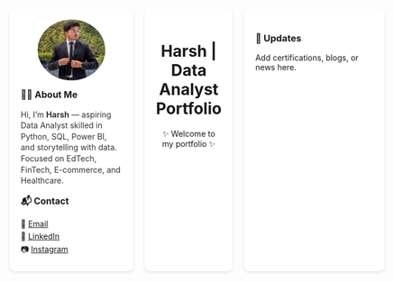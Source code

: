 <style>
/* === 3-column layout === */
.page-layout {
  display: grid;
  grid-template-columns: 220px 1fr 250px; /* left | center | right */
  gap: 20px;
  margin: 40px;
}

/* Left Sidebar */
.left-sidebar {
  padding: 20px;
  background: #fff;
  border-radius: 10px;
  box-shadow: 0 2px 5px rgba(0,0,0,0.1);
}

.left-sidebar img {
  width: 120px;
  border-radius: 50%;
  display: block;
  margin: 0 auto 15px;
}

.left-sidebar h3 {
  margin-top: 15px;
  font-size: 16px;
}

.left-sidebar p {
  font-size: 14px;
  color: #333;
  line-height: 1.4;
}

.left-sidebar ul {
  list-style: none;
  padding: 0;
  margin: 0;
  font-size: 14px;
}

.left-sidebar li {
  margin: 5px 0;
}

/* Main Content */
.main-content {
  padding: 20px;
  background: #fff;
  border-radius: 10px;
  box-shadow: 0 2px 5px rgba(0,0,0,0.1);
}

/* Right Sidebar */
.right-sidebar {
  padding: 20px;
  background: #fff;
  border-radius: 10px;
  box-shadow: 0 2px 5px rgba(0,0,0,0.1);
}
</style>

<div class="page-layout">
  <!-- Left Sidebar -->
  <div class="left-sidebar">
    <!-- Profile Pic -->
    <img src="https://raw.githubusercontent.com/harsh-bca/portfolio-assets/main/github_profile_pic.jpg" 
         alt="Harsh Profile Pic" />
<!-- About Me -->
    <h3>👨‍💻 About Me</h3>
    <p>
      Hi, I’m <b>Harsh</b> — aspiring Data Analyst skilled in Python, SQL, Power BI, 
      and storytelling with data. Focused on EdTech, FinTech, E-commerce, and Healthcare.
    </p>
<!-- Contact -->
    <h3>📬 Contact</h3>
    <ul>
      <li>📧 <a href="mailto:harsh.tripati21@gmail.com">Email</a></li>
      <li>🔗 <a href="https://www.linkedin.com/in/harsh-tripathi-64376333a/">LinkedIn</a></li>
      <li>📷 <a href="https://www.instagram.com/harshanalyst2025?igsh=aTNyN2d4eXl1aTg=">Instagram</a></li>
    </ul>
  </div>

  <!-- Main Content -->
  <div class="main-content">
    <h1 style="text-align:center;">Harsh | Data Analyst Portfolio</h1>
    <p style="text-align:center;">✨ Welcome to my portfolio ✨</p>
  </div>

  <!-- Right Sidebar -->
  <div class="right-sidebar">
    <h3>📰 Updates</h3>
    <p>Add certifications, blogs, or news here.</p>
  </div>
</div>
